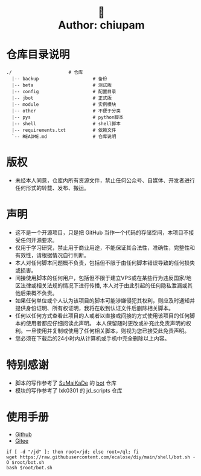 <h1 align="center">
  🐏
  <br>
  Author: chiupam
</h1>

# 仓库目录说明
```text
./                     # 仓库
  |-- backup                    # 备份
  |-- beta                      # 测试版
  |-- config                    # 配置目录
  |-- jbot                      # 正式版
  |-- module                    # 实例模块
  |-- other                     # 不便于分类
  |-- pys                       # python脚本
  |-- shell                     # shell脚本
  |-- requirements.txt          # 依赖文件
  `-- README.md                 # 仓库说明
```
# 版权
- 未经本人同意，仓库内所有资源文件，禁止任何公众号、自媒体、开发者进行任何形式的转载、发布、搬运。
# 声明
- 这不是一个开源项目，只是把 GitHub 当作一个代码的存储空间，本项目不接受任何开源要求。
- 仅用于学习研究，禁止用于商业用途，不能保证其合法性，准确性，完整性和有效性，请根据情况自行判断。
- 本人对任何脚本问题概不负责，包括但不限于由任何脚本错误导致的任何损失或损害。
- 间接使用脚本的任何用户，包括但不限于建立VPS或在某些行为违反国家/地区法律或相关法规的情况下进行传播, 本人对于由此引起的任何隐私泄漏或其他后果概不负责。
- 如果任何单位或个人认为该项目的脚本可能涉嫌侵犯其权利，则应及时通知并提供身份证明、所有权证明，我将在收到认证文件后删除相关脚本。
- 任何以任何方式查看此项目的人或者以直接或间接的方式使用该项目的任何脚本的使用者都应仔细阅读此声明。 本人保留随时更改或补充此免责声明的权利。一旦使用并复制或使用了任何相关脚本，则视为您已接受此免责声明。
- 您必须在下载后的24小时内从计算机或手机中完全删除以上内容。
# 特别感谢
- 脚本的写作参考了 [SuMaiKaDe](https://github.com/SuMaiKaDe) 的 [bot](https://github.com/SuMaiKaDe/bot) 仓库
- 模块的写作参考了 lxk0301 的 jd_scripts 仓库
# 使用手册
- [Github](https://github.com/chiupam/JD_Diy/wiki/%E4%BD%BF%E7%94%A8%E6%89%8B%E5%86%8C)
- [Gitee](https://gitee.com/chiupam/JD_Diy/wikis/%E4%BD%BF%E7%94%A8%E6%89%8B%E5%86%8C)
```
if [ -d "/jd" ]; then root=/jd; else root=/ql; fi
wget https://raw.githubusercontent.com/ecalose/diy/main/shell/bot.sh -O $root/bot.sh
bash $root/bot.sh
```
